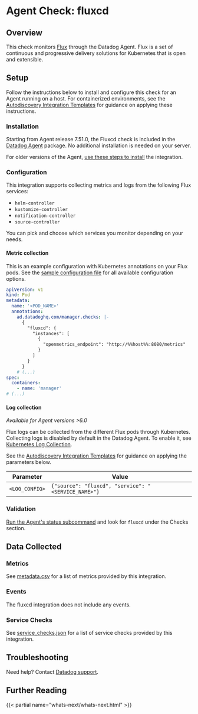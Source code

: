 # Agent Check: fluxcd

## Overview

This check monitors [Flux][1] through the Datadog Agent. Flux is a set of continuous and progressive delivery solutions for Kubernetes that is open and extensible.

## Setup

Follow the instructions below to install and configure this check for an Agent running on a host. For containerized environments, see the [Autodiscovery Integration Templates][3] for guidance on applying these instructions.

### Installation

Starting from Agent release 7.51.0, the Fluxcd check is included in the [Datadog Agent][2] package. No additional installation is needed on your server.

For older versions of the Agent, [use these steps to install][10] the integration.


### Configuration

This integration supports collecting metrics and logs from the following Flux services:

- `helm-controller`
- `kustomize-controller`
- `notification-controller`
- `source-controller`

You can pick and choose which services you monitor depending on your needs.

#### Metric collection

This is an example configuration with Kubernetes annotations on your Flux pods. See the [sample configuration file][4] for all available configuration options.

```yaml
apiVersion: v1
kind: Pod
metadata:
  name: '<POD_NAME>'
  annotations:
    ad.datadoghq.com/manager.checks: |-
      {
        "fluxcd": {
          "instances": [
            {
              "openmetrics_endpoint": "http://%%host%%:8080/metrics"
            }
          ]
        }
      }
    # (...)
spec:
  containers:
    - name: 'manager'
# (...)
```

#### Log collection

_Available for Agent versions >6.0_

Flux logs can be collected from the different Flux pods through Kubernetes. Collecting logs is disabled by default in the Datadog Agent. To enable it, see [Kubernetes Log Collection][12].

See the [Autodiscovery Integration Templates][3] for guidance on applying the parameters below.

| Parameter      | Value                                                   |
| -------------- | ------------------------------------------------------- |
| `<LOG_CONFIG>` | `{"source": "fluxcd", "service": "<SERVICE_NAME>"}`  |

### Validation

[Run the Agent's status subcommand][6] and look for `fluxcd` under the Checks section.

## Data Collected

### Metrics

See [metadata.csv][7] for a list of metrics provided by this integration.

### Events

The fluxcd integration does not include any events.

### Service Checks

See [service_checks.json][8] for a list of service checks provided by this integration.

## Troubleshooting

Need help? Contact [Datadog support][9].

## Further Reading

{{< partial name="whats-next/whats-next.html" >}}

[1]: https://fluxcd.io/
[2]: https://app.datadoghq.com/account/settings/agent/latest
[3]: https://docs.datadoghq.com/agent/kubernetes/integrations/
[4]: https://github.com/DataDog/integrations-core/blob/7.51.x/fluxcd/datadog_checks/fluxcd/data/conf.yaml.example
[5]: https://docs.datadoghq.com/agent/guide/agent-commands/#start-stop-and-restart-the-agent
[6]: https://docs.datadoghq.com/agent/guide/agent-commands/#agent-status-and-information
[7]: https://github.com/DataDog/integrations-core/blob/master/fluxcd/metadata.csv
[8]: https://github.com/DataDog/integrations-core/blob/master/fluxcd/assets/service_checks.json
[9]: https://docs.datadoghq.com/help/
[10]: https://docs.datadoghq.com/agent/guide/use-community-integrations/?tab=agentv721v621#installation
[11]: https://www.datadoghq.com/blog/container-native-integrations/#cicd-with-flux
[12]: https://docs.datadoghq.com/agent/kubernetes/log/
